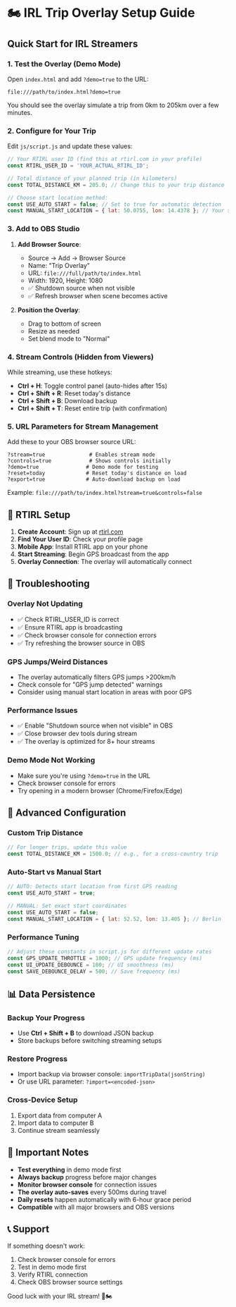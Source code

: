 # 🏍️ IRL Trip Overlay Setup Guide

## Quick Start for IRL Streamers

### 1. **Test the Overlay (Demo Mode)**

Open `index.html` and add `?demo=true` to the URL:

```
file:///path/to/index.html?demo=true
```

You should see the overlay simulate a trip from 0km to 205km over a few minutes.

### 2. **Configure for Your Trip**

Edit `js/script.js` and update these values:

```javascript
// Your RTIRL user ID (find this at rtirl.com in your profile)
const RTIRL_USER_ID = 'YOUR_ACTUAL_RTIRL_ID';

// Total distance of your planned trip (in kilometers)
const TOTAL_DISTANCE_KM = 205.0; // Change this to your trip distance

// Choose start location method:
const USE_AUTO_START = false; // Set to true for automatic detection
const MANUAL_START_LOCATION = { lat: 50.0755, lon: 14.4378 }; // Your start coordinates
```

### 3. **Add to OBS Studio**

1. **Add Browser Source**:
   - Source → Add → Browser Source
   - Name: "Trip Overlay"
   - URL: `file:///full/path/to/index.html`
   - Width: 1920, Height: 1080
   - ✅ Shutdown source when not visible
   - ✅ Refresh browser when scene becomes active

2. **Position the Overlay**:
   - Drag to bottom of screen
   - Resize as needed
   - Set blend mode to "Normal"

### 4. **Stream Controls (Hidden from Viewers)**

While streaming, use these hotkeys:

- **Ctrl + H**: Toggle control panel (auto-hides after 15s)
- **Ctrl + Shift + R**: Reset today's distance
- **Ctrl + Shift + B**: Download backup
- **Ctrl + Shift + T**: Reset entire trip (with confirmation)

### 5. **URL Parameters for Stream Management**

Add these to your OBS browser source URL:

```
?stream=true              # Enables stream mode
?controls=true            # Shows controls initially
?demo=true               # Demo mode for testing
?reset=today             # Reset today's distance on load
?export=true             # Auto-download backup on load
```

Example: `file:///path/to/index.html?stream=true&controls=false`

## 📱 RTIRL Setup

1. **Create Account**: Sign up at [rtirl.com](https://rtirl.com)
2. **Find Your User ID**: Check your profile page
3. **Mobile App**: Install RTIRL app on your phone
4. **Start Streaming**: Begin GPS broadcast from the app
5. **Overlay Connection**: The overlay will automatically connect

## 🔧 Troubleshooting

### Overlay Not Updating

- ✅ Check RTIRL_USER_ID is correct
- ✅ Ensure RTIRL app is broadcasting
- ✅ Check browser console for connection errors
- ✅ Try refreshing the browser source in OBS

### GPS Jumps/Weird Distances

- The overlay automatically filters GPS jumps >200km/h
- Check console for "GPS jump detected" warnings
- Consider using manual start location in areas with poor GPS

### Performance Issues

- ✅ Enable "Shutdown source when not visible" in OBS
- ✅ Close browser dev tools during stream
- ✅ The overlay is optimized for 8+ hour streams

### Demo Mode Not Working

- Make sure you're using `?demo=true` in the URL
- Check browser console for errors
- Try opening in a modern browser (Chrome/Firefox/Edge)

## 🎯 Advanced Configuration

### Custom Trip Distance

```javascript
// For longer trips, update this value
const TOTAL_DISTANCE_KM = 1500.0; // e.g., for a cross-country trip
```

### Auto-Start vs Manual Start

```javascript
// AUTO: Detects start location from first GPS reading
const USE_AUTO_START = true;

// MANUAL: Set exact start coordinates
const USE_AUTO_START = false;
const MANUAL_START_LOCATION = { lat: 52.52, lon: 13.405 }; // Berlin
```

### Performance Tuning

```javascript
// Adjust these constants in script.js for different update rates
const GPS_UPDATE_THROTTLE = 1000; // GPS update frequency (ms)
const UI_UPDATE_DEBOUNCE = 100; // UI smoothness (ms)
const SAVE_DEBOUNCE_DELAY = 500; // Save frequency (ms)
```

## 📊 Data Persistence

### Backup Your Progress

- Use **Ctrl + Shift + B** to download JSON backup
- Store backups before switching streaming setups

### Restore Progress

- Import backup via browser console: `importTripData(jsonString)`
- Or use URL parameter: `?import=<encoded-json>`

### Cross-Device Setup

1. Export data from computer A
2. Import data to computer B
3. Continue stream seamlessly

## 🚨 Important Notes

- **Test everything** in demo mode first
- **Always backup** progress before major changes
- **Monitor browser console** for connection issues
- **The overlay auto-saves** every 500ms during travel
- **Daily resets** happen automatically with 6-hour grace period
- **Compatible** with all major browsers and OBS versions

## 📞 Support

If something doesn't work:

1. Check browser console for errors
2. Test in demo mode first
3. Verify RTIRL connection
4. Check OBS browser source settings

Good luck with your IRL stream! 🎥🏍️
